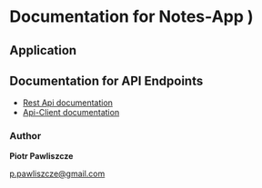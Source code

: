 # Documentation for Notes-App )


## Application

## Documentation for API Endpoints

- [Rest Api documentation ](./api/doc/Apis/NotesApi.md)
- [Api-Client documentation ](./client/doc/docs/NotesApi.md)

### Author

<b>Piotr Pawliszcze</b>

[p.pawliszcze@gmail.com](mailto:p.pawliszcze@gmail.com)



